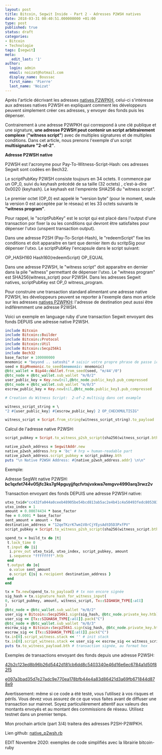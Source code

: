 ```yaml
---
layout: post
title: Bitcoin, Segwit Inside - Part 2 - Adresses P2WSH natives
date: 2018-03-31 00:40:51.000000000 +01:00
type: post
published: true
status: draft
categories:
- Bitcoin
- Technologie
tags: [segwit]
meta:
  _edit_last: '1'
author:
  login: admin
  email: noizat@hotmail.com
  display_name: Boussac
  first_name: 'Pierre'
  last_name: 'Noizat'
---
```

Après l'article décrivant les adresses [natives P2WPKH](http://e-ducat.fr/2018-01-31-segwit-inside-native-p2wpkh-fr/), celui-ci s'intéresse aux adresses natives P2WSH en expliquant comment les développeurs peuvent simplement créer ces adresses, y envoyer des fonds puis les dépenser. 

Contrairement à une adresse P2WPKH qui correspond à une clé publique et une signature, **une adresse P2WSH peut contenir un script arbitrairement complexe** (**"witness script"**) avec de multiples signatures et de multiples conditions. Dans cet article, nous prenons l'exemple d'un script **multisignature "2-of-2"**.

**Adresse P2WSH native**

P2WSH est l'acronyme pour Pay-To-Witness-Script-Hash: ces adresses Segwit sont codées en Bech32.

Le scriptPubKey P2WSH consiste toujours en 34 octets. Il commence par un OP_0, suivi du keyhash précédé de sa taille (32 octets) , c’est-à-dire 0x0020 {keyhash}. Le keyhash est l'empreinte SHA256 du "witness script".

Le premier octet (OP_0) est appelé le “version byte” (pour le moment, seule la version 0 est acceptée par le réseau) et les 33 octets suivants le **“witness program”**.

Pour rappel, le "scriptPubKey" est le script qui est placé dans l'output d'une transaction por fixer la ou les conditions qui devront être satisfaites pour dépenser l'utxo (unspent transaction output).

Dans une adresse P2SH (Pay-To-Script-Hash), le "redeemScript" fixe les conditions et doit apparaitre en tant que dernier item du scritpSig pour dépenser l'utxo. Le scriptPubKey l'encapsule dans le script suivant:

OP_HASH160 Hash160(redeemScript) OP_EQUAL

Dans une adresse P2WSH, le "witness script" doit apparaitre en dernier dans la pile "witness" permettant de dépenser l'utxo.
Le "witness program" est SHA256(witness_script) pour P2WSH.
Dans les adresses Segwit natives, scriptPubKey est OP_0 witness_program.

Pour construire une transaction standard alimentant une adresse native P2WSH, les développeurs peuvent se reporter à l'exemple dans mon article sur les adresses [natives P2WPKH](http://e-ducat.fr/2018-01-31-segwit-inside-native-p2wpkh-fr/): l'adresse de destination peut aussi être indiféremment une adresse P2WSH.

Voici un exemple en language ruby d'une transaction Segwit envoyant des fonds DEPUIS une adresse native P2WSH. 

```ruby
include Bitcoin
include Bitcoin::Builder
include Bitcoin::Protocol
include Bitcoin::Util
include Bitcoin::Secp256k1
include Bech32
base_factor = 100000000
mnemonic = "beyond .. satoshi" # saisir votre propre phrase de passe ici
seed = BipMnemonic.to_seed(mnemonic: mnemonic)
@btc_wallet = Bip44::Wallet.from_seed(seed, "m/44'/0")
@btc_node = @btc_wallet.sub_wallet "m/0/2"
user_public_key = Key.new(nil,@btc_node.public_key).pub_compressed
@btc_node = @btc_wallet.sub_wallet "m/0/3"
escrow_public_key = Key.new(nil,@btc_node.public_key).pub_compressed

# Creation du Witness Script:  2-of-2 multisig dans cet example

witness_script_string = \
"2 #{user_public_key} #{escrow_public_key} 2 OP_CHECKMULTISIG"

witness_script = Script.from_string(witness_script_string).to_payload
```
Calcul de l'adresse native P2WSH:

```ruby
script_pubkey = Script.to_witness_p2sh_script(sha256(witness_script.bth))

native_p2wsh_address = SegwitAddr.new
native_p2wsh_address.hrp = 'bc' # hrp = human-readable part
native_p2wsh_address.script_pubkey = script_pubkey.bth
puts "\n Native P2WSH Address: #{native_p2wsh_address.addr} \n\n"
```

Exemple:

Adresse SegWit native P2WSH: **bc1qxfet744v05jfc3ks7gf4pguyjjfqcfvtsjvxkwa7emgvv4990arq3rwz2v**


Transaction envoyant des fonds DEPUIS une adresse P2WSH native:

```ruby
utxo_txid="cc432fa044a0ceeb48905be54bcd813ab5ac2e4b41c4a50493fedc8053831c0b"
utxo_index = 1
amount = 0.00074434 * base_factor
fee = 0.0001 * base_factor
sent_amount = amount - fee
destination_address = "12qeTKzrK7wm1V8rCjYEysAdtD5D3PxfPV"
script_pubkey = Script.to_witness_p2sh_script(sha256(witness_script.bth))

spend_tx = build_tx do |t|
 t.lock_time 0
 t.input do |i|
  i.prev_out utxo_txid, utxo_index, script_pubkey, amount
  i.sequence "ffffffff".htb
 end  
 t.output do |o|
  o.value sent_amount
  o.script {|s| s.recipient destination_address }
 end
end

tx = Tx.new(spend_tx.to_payload) # tx non encore signée
sig_hash = tx.signature_hash_for_witness_input(
0, script_pubkey, amount, witness_script, Tx::SIGHASH_TYPE[:all]
)
@btc_node = @btc_wallet.sub_wallet "m/0/2"
user_sig = Bitcoin::Secp256k1.sign(sig_hash, @btc_node.private_key.htb)
user_sig << [Tx::SIGHASH_TYPE[:all]].pack("C")
@btc_node = @btc_wallet.sub_wallet "m/0/3"
escrow_sig = Bitcoin::Secp256k1.sign(sig_hash, @btc_node.private_key.htb)
escrow_sig << [Tx::SIGHASH_TYPE[:all]].pack("C")
tx.in[0].script_witness.stack << '' # init stack
tx.in[0].script_witness.stack << user_sig << escrow_sig << witness_script
puts tx.to_witness_payload.bth # transaction signée, au format hex
```
Exemples de transactions envoyant des fonds depuis une adresse P2WSH:

[42b2c123ed8b96b26d5442d181cb6dd8c5403340e46d16e6ec6784a1d50f82f5](https://blockchain.info/tx/42b2c123ed8b96b26d5442d181cb6dd8c5403340e46d16e6ec6784a1d50f82f5)

[e097a3bad35d7e27adc9e770ea178bfb44e4a83d86421d3a69fb671844d878e9](https://blockchain.info/tx/e097a3bad35d7e27adc9e770ea178bfb44e4a83d86421d3a69fb671844d878e9)

Avertissement: même si ce code a été testé, vous l’utilisez à vos risques et périls. Vous devez vous assurez de ce que vous faites avant de diffuser une transaction sur mainnet. Soyez particulièrement attentif aux valeurs des montants envoyés et au montant des commissions de réseau. Utilisez testnet dans un premier temps.

Mon prochain article (part 3/4) traitera des adresses P2SH-P2WPKH.

Lien github: [native_p2wsh.rb](https://gist.github.com/pierrenoizat/6880a12a599fa03a2099e3b38e8664e0)

EDIT Novembre 2020: exemples de code simplifiés avec la librairie bitcoin-ruby
